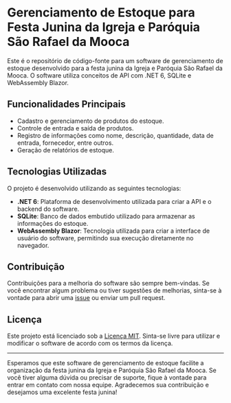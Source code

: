 # Gerenciamento de Estoque para Festa Junina da Igreja e Paróquia São Rafael da Mooca

Este é o repositório de código-fonte para um software de gerenciamento de estoque desenvolvido para a festa junina da Igreja e Paróquia São Rafael da Mooca. O software utiliza conceitos de API com .NET 6, SQLite e WebAssembly Blazor.

## Funcionalidades Principais

- Cadastro e gerenciamento de produtos do estoque.
- Controle de entrada e saída de produtos.
- Registro de informações como nome, descrição, quantidade, data de entrada, fornecedor, entre outros.
- Geração de relatórios de estoque.

## Tecnologias Utilizadas

O projeto é desenvolvido utilizando as seguintes tecnologias:

- **.NET 6**: Plataforma de desenvolvimento utilizada para criar a API e o backend do software.
- **SQLite**: Banco de dados embutido utilizado para armazenar as informações do estoque.
- **WebAssembly Blazor**: Tecnologia utilizada para criar a interface de usuário do software, permitindo sua execução diretamente no navegador.

## Contribuição

Contribuições para a melhoria do software são sempre bem-vindas. Se você encontrar algum problema ou tiver sugestões de melhorias, sinta-se à vontade para abrir uma [issue](https://github.com/seu-usuario/nome-do-repositorio/issues) ou enviar um pull request.

## Licença

Este projeto está licenciado sob a [Licença MIT](https://opensource.org/licenses/MIT). Sinta-se livre para utilizar e modificar o software de acordo com os termos da licença.

---

Esperamos que este software de gerenciamento de estoque facilite a organização da festa junina da Igreja e Paróquia São Rafael da Mooca. Se você tiver alguma dúvida ou precisar de suporte, fique à vontade para entrar em contato com nossa equipe. Agradecemos sua contribuição e desejamos uma excelente festa junina!
